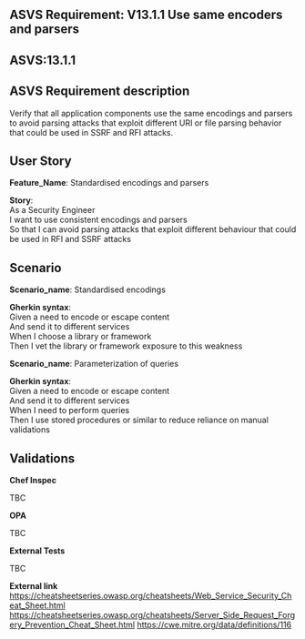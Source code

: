 ## ASVS Requirement: V13.1.1 Use same encoders and parsers
## ASVS:13.1.1

## ASVS Requirement description
Verify that all application components use the same encodings and parsers to avoid parsing attacks that exploit different URI or file parsing behavior that could be used in SSRF and RFI attacks.

## User Story
**Feature_Name**: Standardised encodings and parsers

**Story**:\
As a Security Engineer\
I want to use consistent encodings and parsers\
So that I can avoid parsing attacks that exploit different behaviour that could be used in RFI and SSRF attacks

## Scenario
**Scenario_name**: Standardised encodings

**Gherkin syntax**:\
Given a need to encode or escape content\
And send it to different services\
When I choose a library or framework\
Then I vet the library or framework exposure to this weakness

**Scenario_name**: Parameterization of queries

**Gherkin syntax**:\
Given a need to encode or escape content\
And send it to different services\
When I need to perform queries\
Then I use stored procedures or similar to reduce reliance on manual validations


## Validations

**Chef Inspec**

TBC

**OPA**

TBC

**External Tests**

TBC

**External link**\
https://cheatsheetseries.owasp.org/cheatsheets/Web_Service_Security_Cheat_Sheet.html
https://cheatsheetseries.owasp.org/cheatsheets/Server_Side_Request_Forgery_Prevention_Cheat_Sheet.html
https://cwe.mitre.org/data/definitions/116
